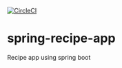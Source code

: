[![CircleCI](https://dl.circleci.com/status-badge/img/gh/gayanthaSam/spring-recipe-app/tree/main.svg?style=svg&circle-token=CCIPRJ_VMCEvk3QPVb5RNRyWE3x3j_0e4ef2f8de64e8132cb3e96c31c225978f23ee21)](https://dl.circleci.com/status-badge/redirect/gh/gayanthaSam/spring-recipe-app/tree/main)

# spring-recipe-app
Recipe app using spring boot
